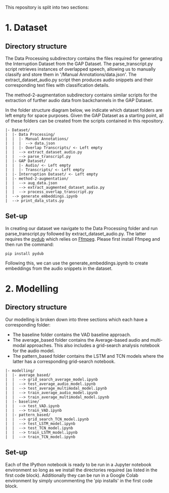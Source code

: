 This repository is split into two sections:

# 1. Dataset

## Directory structure

The Data Processing subdirectory contains the files required for generating the Interruption Dataset from the GAP Dataset. The parse_transcript.py script retrieves instances of overlapped speech, allowing us to manually classify and store them in '/Manual Annotations/data.json'. The extract_dataset_audio.py script then produces audio snippets and their corresponding text files with classification details.

The method-2-augmentation subdirectory contains similar scripts for the extraction of further audio data from backchannels in the GAP Dataset.

In the folder structure diagram below, we indicate which dataset folders are left empty for space purposes. Given the GAP Dataset as a starting point, all of these folders can be created from the scripts contained in this repository.

```
|- Dataset/
|  |- Data Processing/
|  |  |- Manual Annotations/
|  |  |  --> data.json
|  |  |- Overlap Transcripts/ <- Left empty
|  |  --> extract_dataset_audio.py
|  |  --> parse_transcript.py
|  |- GAP Dataset/
|  |  |- Audio/ <- Left empty
|  |  |- Transcripts/ <- Left empty
|  |- Interruption Dataset/ <- Left empty
|  |- method-2-augmentation/
|  |  --> aug_data.json
|  |  --> extract_augmented_dataset_audio.py
|  |  --> process_overlap_transcript.py
|  --> generate_embeddings.ipynb
|  --> print_data_stats.py
```

## Set-up
In creating our dataset we navigate to the Data Processing folder and run parse_transcript.py followed by extract_dataset_audio.py. The latter requires the [pydub](https://github.com/jiaaro/pydub) which relies on [Ffmpeg](https://ffmpeg.org/). Please first install Ffmpeg and then run the command:

```
pip install pydub
```

Following this, we can use the generate_embeddings.ipynb to create embeddings from the audio snippets in the dataset.

# 2. Modelling

## Directory structure

Our modelling is broken down into three sections which each have a corresponding folder: 
- The baseline folder contains the VAD baseline approach.
- The average_based folder contains the Average-based audio and multi-modal approaches. This also includes a grid-search analysis notebook for the audio model.
- The pattern_based folder contains the LSTM and TCN models where the latter has a corresponding grid-search notebook.

```
|- modelling/
|  |- average_based/
|  |  --> grid_search_average_model.ipynb
|  |  --> test_average_audio_model.ipynb
|  |  --> test_average_multimodal_model.ipynb
|  |  --> train_average_audio_model.ipynb
|  |  --> train_average_multimodal_model.ipynb
|  |- baseline/
|  |  --> test_VAD.ipynb
|  |  --> train_VAD.ipynb
|  |- pattern_based/
|  |  --> grid_search_TCN_model.ipynb
|  |  --> test_LSTM_model.ipynb
|  |  --> test_TCN_model.ipynb
|  |  --> train_LSTM_model.ipynb
|  |  --> train_TCN_model.ipynb
```

## Set-up

Each of the IPython notebook is ready to be run in a Jupyter notebook environment so long as we install the directories required (as listed in the first code block). Additionally they can be run in a Google Colab environment by simply uncommenting the 'pip installs' in the first code block.